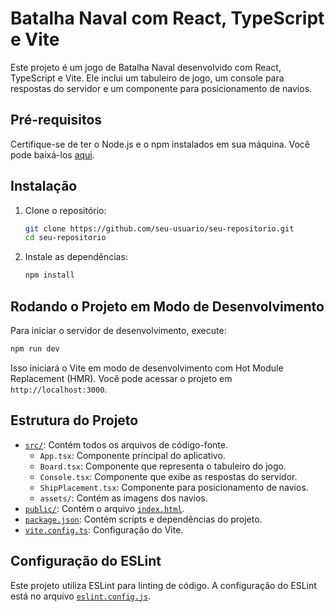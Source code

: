 # Batalha Naval com React, TypeScript e Vite

Este projeto é um jogo de Batalha Naval desenvolvido com React, TypeScript e Vite. Ele inclui um tabuleiro de jogo, um console para respostas do servidor e um componente para posicionamento de navios.

## Pré-requisitos

Certifique-se de ter o Node.js e o npm instalados em sua máquina. Você pode baixá-los [aqui](https://nodejs.org/).

## Instalação

1. Clone o repositório:

   ```sh
   git clone https://github.com/seu-usuario/seu-repositorio.git
   cd seu-repositorio
   ```

2. Instale as dependências:

   ```sh
   npm install
   ```

## Rodando o Projeto em Modo de Desenvolvimento

Para iniciar o servidor de desenvolvimento, execute:

```sh
npm run dev
```

Isso iniciará o Vite em modo de desenvolvimento com Hot Module Replacement (HMR). Você pode acessar o projeto em `http://localhost:3000`.

## Estrutura do Projeto

- [`src/`](command:_github.copilot.openRelativePath?%5B%7B%22scheme%22%3A%22file%22%2C%22authority%22%3A%22%22%2C%22path%22%3A%22%2Fhome%2Fchristopher%2Ffatec%2Fmathematics_for_computer_science%2Ffront-naval-battle%2Fsrc%2F%22%2C%22query%22%3A%22%22%2C%22fragment%22%3A%22%22%7D%2C%226b23520f-8812-4bde-8a9c-221e0894090d%22%5D "/home/christopher/fatec/mathematics_for_computer_science/front-naval-battle/src/"): Contém todos os arquivos de código-fonte.
  - `App.tsx`: Componente principal do aplicativo.
  - `Board.tsx`: Componente que representa o tabuleiro do jogo.
  - `Console.tsx`: Componente que exibe as respostas do servidor.
  - `ShipPlacement.tsx`: Componente para posicionamento de navios.
  - `assets/`: Contém as imagens dos navios.
- [`public/`](command:_github.copilot.openRelativePath?%5B%7B%22scheme%22%3A%22file%22%2C%22authority%22%3A%22%22%2C%22path%22%3A%22%2Fhome%2Fchristopher%2Ffatec%2Fmathematics_for_computer_science%2Ffront-naval-battle%2Fpublic%2F%22%2C%22query%22%3A%22%22%2C%22fragment%22%3A%22%22%7D%2C%226b23520f-8812-4bde-8a9c-221e0894090d%22%5D "/home/christopher/fatec/mathematics_for_computer_science/front-naval-battle/public/"): Contém o arquivo [`index.html`](command:_github.copilot.openRelativePath?%5B%7B%22scheme%22%3A%22file%22%2C%22authority%22%3A%22%22%2C%22path%22%3A%22%2Fhome%2Fchristopher%2Ffatec%2Fmathematics_for_computer_science%2Ffront-naval-battle%2Findex.html%22%2C%22query%22%3A%22%22%2C%22fragment%22%3A%22%22%7D%2C%226b23520f-8812-4bde-8a9c-221e0894090d%22%5D "/home/christopher/fatec/mathematics_for_computer_science/front-naval-battle/index.html").
- [`package.json`](command:_github.copilot.openRelativePath?%5B%7B%22scheme%22%3A%22file%22%2C%22authority%22%3A%22%22%2C%22path%22%3A%22%2Fhome%2Fchristopher%2Ffatec%2Fmathematics_for_computer_science%2Ffront-naval-battle%2Fpackage.json%22%2C%22query%22%3A%22%22%2C%22fragment%22%3A%22%22%7D%2C%226b23520f-8812-4bde-8a9c-221e0894090d%22%5D "/home/christopher/fatec/mathematics_for_computer_science/front-naval-battle/package.json"): Contém scripts e dependências do projeto.
- [`vite.config.ts`](command:_github.copilot.openRelativePath?%5B%7B%22scheme%22%3A%22file%22%2C%22authority%22%3A%22%22%2C%22path%22%3A%22%2Fhome%2Fchristopher%2Ffatec%2Fmathematics_for_computer_science%2Ffront-naval-battle%2Fvite.config.ts%22%2C%22query%22%3A%22%22%2C%22fragment%22%3A%22%22%7D%2C%226b23520f-8812-4bde-8a9c-221e0894090d%22%5D "/home/christopher/fatec/mathematics_for_computer_science/front-naval-battle/vite.config.ts"): Configuração do Vite.

## Configuração do ESLint

Este projeto utiliza ESLint para linting de código. A configuração do ESLint está no arquivo [`eslint.config.js`](command:_github.copilot.openRelativePath?%5B%7B%22scheme%22%3A%22file%22%2C%22authority%22%3A%22%22%2C%22path%22%3A%22%2Fhome%2Fchristopher%2Ffatec%2Fmathematics_for_computer_science%2Ffront-naval-battle%2Feslint.config.js%22%2C%22query%22%3A%22%22%2C%22fragment%22%3A%22%22%7D%2C%226b23520f-8812-4bde-8a9c-221e0894090d%22%5D "/home/christopher/fatec/mathematics_for_computer_science/front-naval-battle/eslint.config.js").